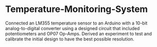 # Temperature-Monitoring-System
Connected an LM355 temperature sensor to an Arduino with a 10-bit analog-to-digital converter using a designed circuit that included potentiometers and OP07 Op-Amps. Derived an experiment to test and calibrate the initial design to have the best possible resolution.
